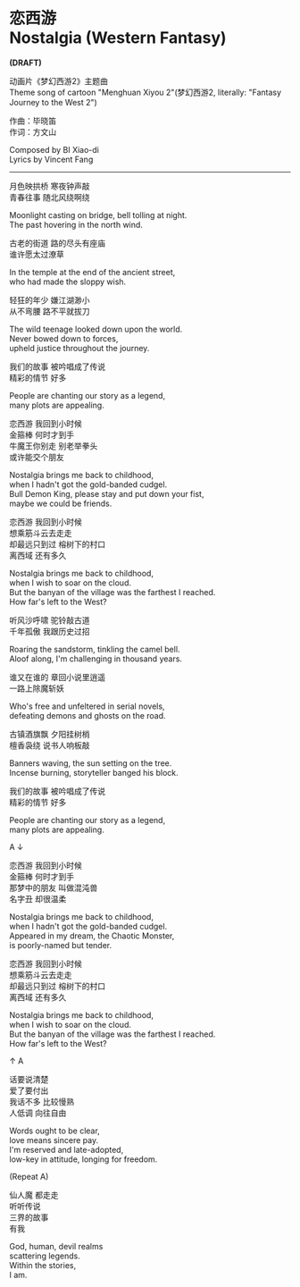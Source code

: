 # 恋西游<br />Nostalgia (Western Fantasy)

**(DRAFT)**

动画片《梦幻西游2》主题曲  
Theme song of cartoon "Menghuan Xiyou 2"(梦幻西游2, literally: "Fantasy Journey to the West 2")

作曲：毕晓笛  
作词：方文山

Composed by BI Xiao-di  
Lyrics by Vincent Fang

---

月色映拱桥 寒夜钟声敲  
青春往事 随北风绕啊绕

Moonlight casting on bridge, bell tolling at night.  
The past hovering in the north wind.  

古老的街道 路的尽头有座庙  
谁许愿太过潦草

In the temple at the end of the ancient street,  
who had made the sloppy wish.

轻狂的年少 嫌江湖渺小  
从不弯腰 路不平就拔刀

The wild teenage looked down upon the world.  
Never bowed down to forces,  
upheld justice throughout the journey.

我们的故事 被吟唱成了传说  
精彩的情节 好多

People are chanting our story as a legend,  
many plots are appealing.

恋西游 我回到小时候  
金箍棒 何时才到手  
牛魔王你别走 别老举拳头  
或许能交个朋友

Nostalgia brings me back to childhood,  
when I hadn't got the gold-banded cudgel.  
Bull Demon King, please stay and put down your fist,  
maybe we could be friends.

恋西游 我回到小时候  
想乘筋斗云去走走  
却最远只到过 榕树下的村口  
离西域 还有多久

Nostalgia brings me back to childhood,  
when I wish to soar on the cloud.  
But the banyan of the village was the farthest I reached.  
How far's left to the West?

听风沙呼啸 驼铃敲古道  
千年孤傲 我跟历史过招

Roaring the sandstorm,  tinkling the camel bell.  
Aloof along, I'm challenging in thousand years.

谁又在谁的 章回小说里逍遥  
一路上除魔斩妖

Who's free and unfeltered in serial novels,  
defeating demons and ghosts on the road.

古镇酒旗飘 夕阳挂树梢  
檀香袅绕 说书人响板敲

Banners waving, the sun setting on the tree.  
Incense burning, storyteller banged his block.

我们的故事 被吟唱成了传说  
精彩的情节 好多

People are chanting our story as a legend,  
many plots are appealing.

A ↓

恋西游 我回到小时候  
金箍棒 何时才到手  
那梦中的朋友 叫做混沌兽  
名字丑 却很温柔

Nostalgia brings me back to childhood,  
when I hadn't got the gold-banded cudgel.  
Appeared in my dream, the Chaotic Monster,  
is poorly-named but tender.

恋西游 我回到小时候  
想乘筋斗云去走走  
却最远只到过 榕树下的村口  
离西域 还有多久

Nostalgia brings me back to childhood,  
when I wish to soar on the cloud.  
But the banyan of the village was the farthest I reached.  
How far's left to the West?

↑ A

话要说清楚  
爱了要付出  
我话不多 比较慢熟  
人低调 向往自由

Words ought to be clear,  
love means sincere pay.  
I'm reserved and late-adopted,  
low-key in attitude, longing for freedom.

(Repeat A)

仙人魔 都走走  
听听传说  
三界的故事  
有我

God, human, devil realms  
scattering legends.  
Within the stories,  
I am.
